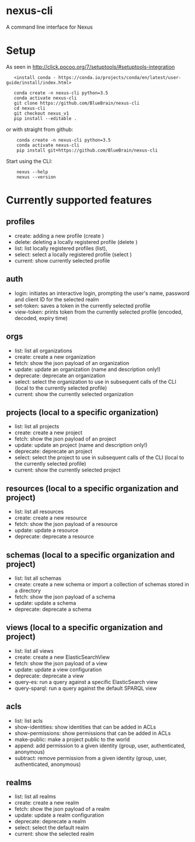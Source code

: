 # nexus-cli
A command line interface for Nexus

# Setup

As seen in http://click.pocoo.org/7/setuptools/#setuptools-integration
```
   <install conda - https://conda.io/projects/conda/en/latest/user-guide/install/index.html>

   conda create -n nexus-cli python=3.5
   conda activate nexus-cli
   git clone https://github.com/BlueBrain/nexus-cli
   cd nexus-cli
   git checkout nexus_v1
   pip install --editable .
```

or with straight from github:
```
    conda create -n nexus-cli python=3.5
    conda activate nexus-cli
    pip install git+https://github.com/BlueBrain/nexus-cli
```

Start using the CLI:
```
    nexus --help
    nexus --version
```

# Currently supported features

## profiles
* create: adding a new profile (create <name> <URL>)
* delete: deleting a locally registered profile (delete <name>)
* list: list locally registered profiles (list), 
* select: select a locally registered profile (select <name>)
* current: show currently selected profile

## auth
* login: initiates an interactive login, prompting the user's name, password and client ID for the selected realm
* set-token: saves a token in the currently selected profile
* view-token: prints token from the currently selected profile (encoded, decoded, expiry time)

## orgs
* list: list all organizations
* create: create a new organization
* fetch: show the json payload of an organization
* update: update an organization (name and description only!)
* deprecate: deprecate an organization
* select: select the organization to use in subsequent calls of the CLI (local to the currently selected profile)
* current: show the currently selected organization

## projects (local to a specific organization)
* list: list all projects
* create: create a new project
* fetch: show the json payload of an project
* update: update an project (name and description only!)
* deprecate: deprecate an project
* select: select the project to use in subsequent calls of the CLI (local to the currently selected profile)
* current: show the currently selected project

## resources (local to a specific organization and project)
* list: list all resources
* create: create a new resource
* fetch: show the json payload of a resource
* update: update a resource
* deprecate: deprecate a resource

## schemas (local to a specific organization and project)
* list: list all schemas
* create: create a new schema or import a collection of schemas stored in a directory
* fetch: show the json payload of a schema
* update: update a schema
* deprecate: deprecate a schema

## views (local to a specific organization and project)
* list: list all views
* create: create a new ElasticSearchView
* fetch: show the json payload of a view
* update: update a view configuration
* deprecate: deprecate a view
* query-es: run a query against a specific ElasticSearch view
* query-sparql: run a query against the default SPARQL view

## acls
* list: list acls
* show-identities: show identities that can be added in ACLs
* show-permissions: show permissions that can be added in ACLs
* make-public: make a project public to the world
* append: add permission to a given identity (group, user, authenticated, anonymous)
* subtract: remove permission from a given identity (group, user, authenticated, anonymous)

## realms
* list: list all realms
* create: create a new realm
* fetch: show the json payload of a realm
* update: update a realm configuration
* deprecate: deprecate a realm
* select: select the default realm
* current: show the selected realm

